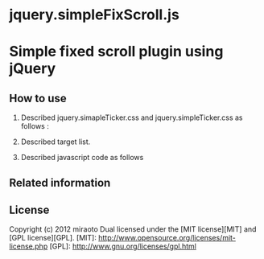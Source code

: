 jquery.simpleFixScroll.js
=================================================
Simple fixed scroll plugin using jQuery
=================================================

How to use
---------------------------------------------------------------------
1. Described jquery.simapleTicker.css and jquery.simpleTicker.css as follows :

    <link href="/jquery.simpleFixedScroll.js/jquery.simpleFixedScroll/jquery.simpleFixedScroll.css" rel="stylesheet">
    <script src="//ajax.googleapis.com/ajax/libs/jquery/1.8.3/jquery.min.js"></script>
    <script src="/jquery.simpleFixedScroll.js/jquery.simpleFixedScroll/jquery.simpleFixedScroll.js"></script>


2. Described target list.

    <div id="main">
    <div id="contents"></div><!-- /#contents -->
    <div id="local-nav"></div><!-- /#local-nav- -->
    </div><!-- /#main- -->

3. Described javascript code as follows

    <script>
    $(function(){
      $.simpleFixedScroll($("#local-nav"));
    });
    </script>
    </pre>    


Related information
----------------------------------------------------------------------


License
----------------------------------------------------------------------
Copyright (c) 2012 miraoto
Dual licensed under the [MIT license][MIT] and [GPL license][GPL].
[MIT]: http://www.opensource.org/licenses/mit-license.php
[GPL]: http://www.gnu.org/licenses/gpl.html

